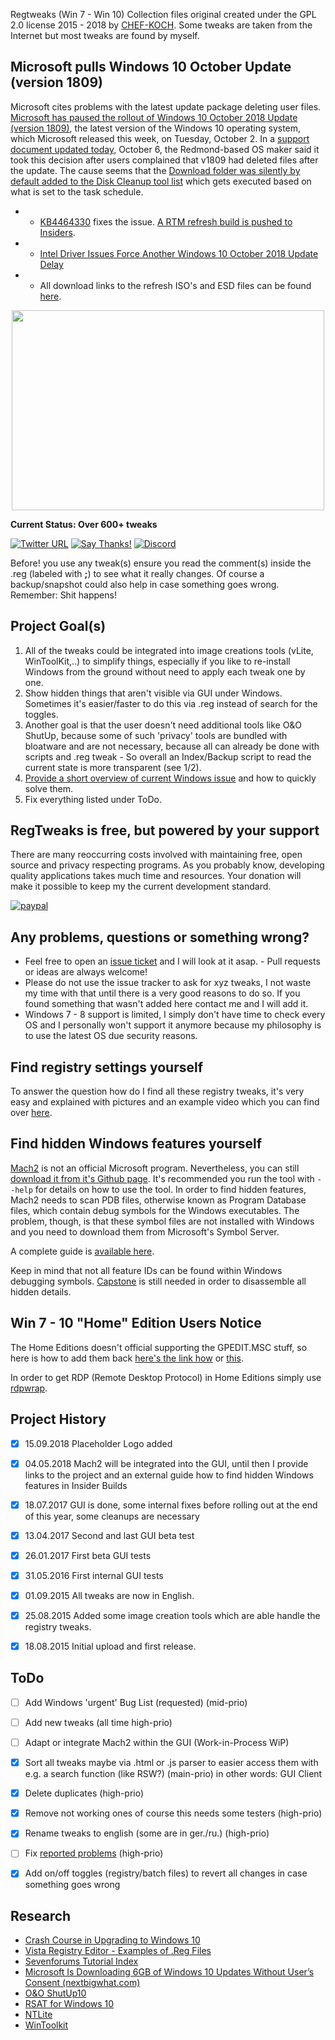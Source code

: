 Regtweaks (Win 7 - Win 10) Collection files original created under the GPL 2.0 license 2015 - 2018 by [CHEF-KOCH](https://github.com/CHEF-KOCH). Some tweaks are taken from the Internet but most tweaks are found by myself.


## Microsoft pulls Windows 10 October Update (version 1809)


Microsoft cites problems with the latest update package deleting user files. [Microsoft has paused the rollout of Windows 10 October 2018 Update (version 1809)](https://www.engadget.com/2018/10/06/windows-10-october-update-delete-pulled/), the latest version of the Windows 10 operating system, which Microsoft released this week, on Tuesday, October 2. In a [support document updated today](https://support.microsoft.com/en-us/help/4464619/windows-10-update-history), October 6, the Redmond-based OS maker said it took this decision after users complained that v1809 had deleted files after the update. The cause seems that the [Download folder was silently by default added to the Disk Cleanup tool list](https://www.windowslatest.com/2018/10/08/disk-cleanup-can-now-wipe-your-downloads-folder-in-windows-10-version-1809/) which gets executed based on what is set to the task schedule. 


* - [KB4464330](https://support.microsoft.com/en-us/help/4464330/windows-10-update-kb4464330) fixes the issue. [A RTM refresh build is pushed to Insiders](https://blogs.windows.com/windowsexperience/2018/10/09/updated-version-of-windows-10-october-2018-update-released-to-windows-insiders/). 
* - [Intel Driver Issues Force Another Windows 10 October 2018 Update Delay](https://www.google.co.in/amp/s/amp.tomshardware.com/news/microsoft-delays-windows-10-october-2018-update-intel-drivers,38126.html)
* - All download links to the refresh ISO's and ESD files can be found [here](https://gist.github.com/CHEF-KOCH/6faf4dd1923bbe13e5dd8685672281bb).


<p align="center">
  <img width="500" height="320" src="https://raw.githubusercontent.com/CHEF-KOCH/regtweaks/master/Current%20Windows.jpg")">
</p>

**Current Status: Over 600+ tweaks**


[![Twitter URL](https://img.shields.io/twitter/url/https/twitter.com/fold_left.svg?style=social&label=Follow%20%40CHEF-KOCH)](https://twitter.com/CKsTechNews)
[![Say Thanks!](https://img.shields.io/badge/Say%20Thanks-!-1EAEDB.svg)](https://saythanks.io/to/CHEF-KOCH)
[![Discord](https://discordapp.com/api/guilds/418256415874875402/widget.png)](https://discord.me/CHEF-KOCH)


Before! you use any tweak(s) ensure you read the comment(s) inside the .reg (labeled with **;**) to see what it really changes. Of course a backup/snapshot could also help in case something goes wrong. Remember: Shit happens!



Project Goal(s)
------------

1. All of the tweaks could be integrated into image creations tools (vLite, WinToolKit,..) to simplify things, especially if you like to re-install Windows from the ground without need to apply each tweak one by one.
2. Show hidden things that aren't visible via GUI under Windows. Sometimes it's easier/faster to do this via .reg instead of search for the toggles.
3. Another goal is that the user doesn't need additional tools like O&O ShutUp, because some of such 'privacy' tools are bundled with bloatware and are not necessary, because all can already be done with scripts and .reg tweak - So overall an Index/Backup script to read the current state is more transparent (see 1/2).
4. [Provide a short overview of current Windows issue](https://github.com/CHEF-KOCH/regtweaks/blob/master/Known%20Windows%20Issue.md) and how to quickly solve them.
5. Fix everything listed under ToDo.




RegTweaks is free, but powered by your support
------------

There are many reoccurring costs involved with maintaining free, open source and privacy respecting programs. As you probably know, developing quality applications takes much time and resources. Your donation will make it possible to keep my the current development standard.

[![paypal](https://www.paypalobjects.com/en_US/i/btn/btn_donateCC_LG.gif)](https://github.com/CHEF-KOCH/Donations)


Any problems, questions or something wrong?
------------

* Feel free to open an [issue ticket](https://github.com/CHEF-KOCH/regtweaks/issues) and I will look at it asap. - Pull requests or ideas are always welcome!
* Please do not use the issue tracker to ask for xyz tweaks, I not waste my time with that until there is a very good reasons to do so. If you found something that wasn't added here contact me and I will add it.
* Windows 7 - 8 support is limited, I simply don't have time to check every OS and I personally won't support it anymore because my philosophy is to use the latest OS due security reasons.



Find registry settings yourself
------------

To answer the question how do I find all these registry tweaks, it's very easy and explained with pictures and an example video which you can find over [here](https://chefkochblog.wordpress.com/2018/02/28/how-i-find-every-registry-tweak/).



Find hidden Windows features yourself
------------

[Mach2](https://github.com/riverar/mach2) is not an official Microsoft program. Nevertheless, you can still [download it from it's Github page](https://github.com/riverar/mach2/releases). It's recommended you run the tool with `--help` for details on how to use the tool. In order to find hidden features, Mach2 needs to scan PDB files, otherwise known as Program Database files, which contain debug symbols for the Windows executables. The problem, though, is that these symbol files are not installed with Windows and you need to download them from Microsoft's Symbol Server.

A complete guide is [available here](https://www.bleepingcomputer.com/news/microsoft/finding-and-enabling-hidden-features-in-windows-10-using-mach2/).

Keep in mind that not all feature IDs can be found within Windows debugging symbols. [Capstone](https://github.com/aquynh/capstone) is still needed in order to disassemble all hidden details.


Win 7 - 10 "Home" Edition Users Notice
------------

The Home Editions doesn't official supporting the GPEDIT.MSC stuff, so here is how to add them back [here's the link how](http://drudger.deviantart.com/art/Add-GPEDIT-msc-215792914) or [this](http://www.askvg.com/how-to-enable-group-policy-editor-gpedit-msc-in-windows-7-home-premium-home-basic-and-starter-editions/).

In order to get RDP (Remote Desktop Protocol) in Home Editions simply use [rdpwrap](https://github.com/stascorp/rdpwrap/). 



Project History
------------

- [x] 15.09.2018  Placeholder Logo added
- [x] 04.05.2018	Mach2 will be integrated into the GUI, until then I provide links to the project and an external guide how to find hidden Windows features in Insider Builds
- [x] 18.07.2017    GUI is done, some internal fixes before rolling out at the end of this year, some cleanups are necessary
- [x] 13.04.2017    Second and last GUI beta test
- [x] 26.01.2017    First beta GUI tests
- [x] 31.05.2016    First internal GUI tests 
- [x] 01.09.2015	All tweaks are now in English.
- [x] 25.08.2015	Added some image creation tools which are able handle the registry tweaks.
- [x] 18.08.2015	Initial upload and first release.



ToDo
------------

- [ ] Add Windows 'urgent' Bug List (requested) (mid-prio)
- [ ] Add new tweaks (all time high-prio)
- [ ] Adapt or integrate Mach2 within the GUI (Work-in-Process WiP)
- [x] Sort all tweaks maybe via .html or .js parser to easier access them with e.g. a search function (like RSW?) (main-prio) in other words: GUI Client
- [x] Delete duplicates (high-prio)
- [x] Remove not working ones of course this needs some testers (high-prio)
- [x] Rename tweaks to english (some are in ger./ru.) (high-prio)
- [ ] Fix [reported problems](https://github.com/CHEF-KOCH/regtweaks/issues) (high-prio)
- [x] Add on/off toggles (registry/batch files) to revert all changes in case something goes wrong


Research
------------

* [Crash Course in Upgrading to Windows 10](https://resources.office.com/ww-landing-M365PD-EOL-crash-course-in-upgrading-to-windows-10-ebook.html?LCID=en)
* [Vista Registry Editor - Examples of .Reg Files](http://www.computerperformance.co.uk/vista/vista_registry_tweaks.htm)
* [Sevenforums Tutorial Index](http://www.sevenforums.com/tutorials/257-windows-7-tutorial-index.html)
* [Microsoft Is Downloading 6GB of Windows 10 Updates Without User’s Consent (nextbigwhat.com)](http://www.nextbigwhat.com/microsoft-is-downloading-6gb-of-windows-10-updates-without-users-consent-297/)
* [O&O ShutUp10](http://www.oo-software.com/en/shutup10)
* [RSAT for Windows 10](https://www.microsoft.com/en-us/download/details.aspx?id=45520)
* [NTLite](https://www.ntlite.com)
* [WinToolkit](https://www.Wincert.net)
